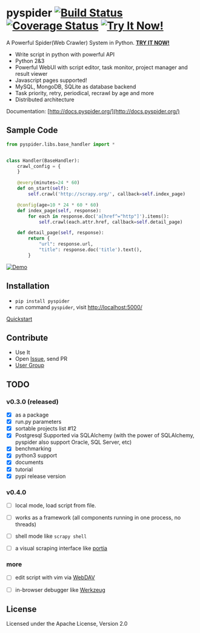 pyspider [![Build Status][Build Status]][Travis CI] [![Coverage Status][Coverage Status]][Coverage] [![Try It Now!][Try]][Demo]
========

A Powerful Spider(Web Crawler) System in Python. **[TRY IT NOW!][Demo]**

- Write script in python with powerful API
- Python 2&3
- Powerful WebUI with script editor, task monitor, project manager and result viewer
- Javascript pages supported!
- MySQL, MongoDB, SQLite as database backend 
- Task priority, retry, periodical, recrawl by age and more
- Distributed architecture

Documentation: [http://docs.pyspider.org/](http://docs.pyspider.org/)

Sample Code 
-----------

```python
from pyspider.libs.base_handler import *


class Handler(BaseHandler):
    crawl_config = {
    }

    @every(minutes=24 * 60)
    def on_start(self):
        self.crawl('http://scrapy.org/', callback=self.index_page)

    @config(age=10 * 24 * 60 * 60)
    def index_page(self, response):
        for each in response.doc('a[href^="http"]').items():
            self.crawl(each.attr.href, callback=self.detail_page)

    def detail_page(self, response):
        return {
            "url": response.url,
            "title": response.doc('title').text(),
        }
```

[![Demo][Demo Img]][Demo]


Installation
------------

* `pip install pyspider`
* run command `pyspider`, visit [http://localhost:5000/](http://localhost:5000/)

[Quickstart](http://docs.pyspider.org/en/latest/Quickstart/)

Contribute
----------

* Use It
* Open [Issue], send PR
* [User Group]


TODO
----

### v0.3.0 (released)

- [x] as a package
- [x] run.py parameters
- [x] sortable projects list #12
- [x] Postgresql Supported via SQLAlchemy (with the power of SQLAlchemy, pyspider also support Oracle, SQL Server, etc)
- [x] benchmarking
- [x] python3 support
- [x] documents
- [x] tutorial
- [x] pypi release version

### v0.4.0

- [ ] local mode, load script from file.
- [ ] works as a framework (all components running in one process, no threads)
- [ ] shell mode like `scrapy shell` 
- [ ] a visual scraping interface like [portia](https://github.com/scrapinghub/portia)


### more

- [ ] edit script with vim via [WebDAV](http://en.wikipedia.org/wiki/WebDAV)
- [ ] in-browser debugger like [Werkzeug](http://werkzeug.pocoo.org/)


License
-------
Licensed under the Apache License, Version 2.0


[Build Status]:         https://img.shields.io/travis/binux/pyspider/master.svg?style=flat
[Travis CI]:            https://travis-ci.org/binux/pyspider
[Coverage Status]:      https://img.shields.io/coveralls/binux/pyspider.svg?branch=master&style=flat
[Coverage]:             https://coveralls.io/r/binux/pyspider
[Try]:                  https://img.shields.io/badge/try-pyspider-blue.svg?style=flat
[Demo]:                 http://demo.pyspider.org/
[Demo Img]:             https://github.com/binux/pyspider/blob/master/docs/imgs/demo.png
[Issue]:                https://github.com/binux/pyspider/issues
[User Group]:           https://groups.google.com/group/pyspider-users
